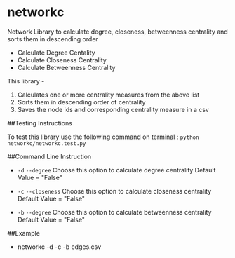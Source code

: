networkc
====

Network Library to calculate degree, closeness, betweenness centrality and sorts them in descending order

* Calculate Degree Centality
* Calculate Closeness Centrality
* Calculate Betweenness Centrality

This library -

1. Calculates one or more centrality measures from the above list
2. Sorts them in descending order of centrality
3. Saves the node ids and corresponding centrality measure in a csv


##Testing Instructions

To test this library use the following command on terminal :
`python networkc/networkc.test.py`

##Command Line Instruction

* `-d` `--degree`
   Choose this option to calculate degree centrality
   Default Value = "False"

* `-c` `--closeness`
   Choose this option to calculate closeness centrality
   Default Value = "False"

* `-b` `--degree`
   Choose this option to calculate betweenness centrality
   Default Value = "False"

##Example

* networkc -d -c -b edges.csv
